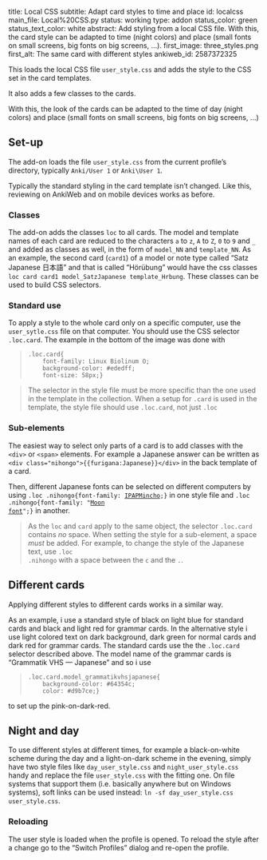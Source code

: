 title: Local CSS
subtitle: Adapt card styles to time and place
id: localcss
main_file: Local%20CSS.py
status: working
type: addon
status_color: green
status_text_color: white
abstract: Add styling from a local CSS file. With this, the card style can be adapted to time (night colors) and place (small fonts on small screens, big fonts on big screens, ...).
first_image: three_styles.png
first_alt: The same card with different styles
ankiweb_id: 2587372325

This loads the local CSS file `user_style.css` and adds the style to
the CSS set in the card templates.

It also adds a few classes to the cards.


With this, the look of the cards can be adapted to the time of day
(night colors) and place (small fonts on small screens, big fonts on
big screens, ...)

## Set-up

The add-on loads the file `user_style.css` from the current profile’s
directory, typically `Anki/User 1` or `Anki\User 1`.

Typically the standard styling in the card template isn’t
changed. Like this, reviewing on AnkiWeb and on mobile devices works
as before.

### Classes

The add-on adds the classes `loc` to all cards. The model and template
names of each card are reduced to the characters `a` to `z`, `A` to
`Z`, `0` to `9` and `_` and added as classes as well, in the form of
`model_NN` and `template_NN`. As an example, the second card (`card1`)
of a model or note type called “Satz Japanese 日本語” and that is
called “Hörübung” would have the css classes `loc card card1
model_SatzJapanese template_Hrbung`. These classes can be used to
build CSS selectors.

### Standard use

To apply a style to the whole card only on a specific computer, use the
`user_sytle.css` file on that computer. You should use the CSS selector
`.loc.card`. The example in the bottom of the image was done with
<blockquote><pre><code>.loc.card{
    font-family: Linux Biolinum O;
    background-color: #ededff;
    font-size: 58px;}</code></pre></blockquote>

<blockquote class=nb> The selector in the style file must be more
specific than the one used in the template in the collection. When a
setup for <code>.card</code> is used in the template, the style file should use
<code>.loc.card</code>, not just <code>.loc</code> </blockquote>


### Sub-elements

The easiest way to select only parts of a card is to add classes with
the `<div>` or `<span>` elements. For example a Japanese answer can be
written as `<div class="nihongo">{{furigana:Japanese}}</div>` in the
back template of a card.

Then, different Japanese fonts can be selected on different computers
by using <code>.loc .nihongo{font-family:
[IPAPMincho](http://ossipedia.ipa.go.jp/ipafont/index.html);}</code> in
one style file and <code>.loc .nihongo{font-family:
"[Moon font](http://cooltext.com/Download-Font-%E6%9C%88+Moon)";}</code>
in another.

<blockquote class=nb>
As the <code>loc</code> and <code>card</code> apply to the same object, the
selector <code>.loc.card</code> contains <em>no</em> space. When setting
the style for a sub-element, a space <em>must</em> be added. For
example, to change the style of the Japanese text, use <code>.loc
.nihongo</code> with a space between the <code>c</code> and the <code>.</code>.
</blockquote>


## Different cards

Applying different styles to different cards works in a similar way.

As an example, i use a standard style of black on light blue for
standard cards and black and light red for grammar cards. In the
alternative style i use light colored text on dark background, dark
green for normal cards and dark red for grammar cards. The standard
cards use the the `.loc.card` selector described above. The model name
of the grammar cards is “Grammatik VHS — Japanese” and so i use
<blockquote><pre><code>.loc.card.model_grammatikvhsjapanese{
    background-color: #64354c;
    color: #d9b7ce;}</code></pre></blockquote>
to set up the pink-on-dark-red.


## Night and day

To use different styles at different times, for example a
black-on-white scheme during the day and a light-on-dark scheme in the
evening, simply have two style files like `day_user_style.css` and
`night_user_style.css` handy and replace the file `user_style.css`
with the fitting one. On file systems that support them (i.e. basically
anywhere but on Windows systems), soft links can be used instead: `ln
-sf day_user_style.css user_style.css`.

### Reloading

The user style is loaded when the profile is opened. To reload the
style after a change go to the “Switch Profiles” dialog and re-open the
profile.
